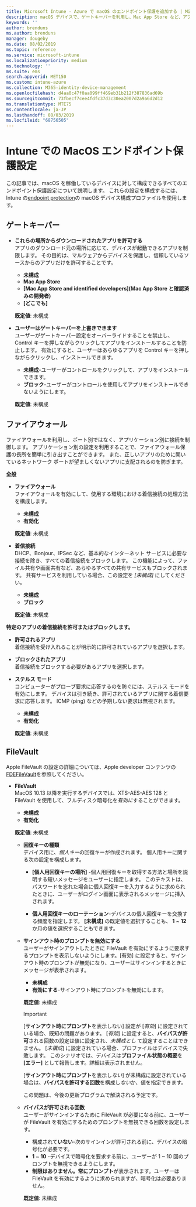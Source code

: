 ```yaml
---
title: Microsoft Intune - Azure で macOS のエンドポイント保護を追加する | Microsoft Docs
description: macOS デバイスで、ゲートキーパーを利用し、Mac App Store など、アプリをインストールできる場所を決定します。 他にも、ファイアウォールを有効にして (あるいは構成して) 特定のアプリを許可または禁止したり、ステルス モードを利用したり、さらには Microsoft Intune を利用し、特定の種類の着信接続をブロックしたりします。
keywords: ''
author: brenduns
ms.author: brenduns
manager: dougeby
ms.date: 08/02/2019
ms.topic: reference
ms.service: microsoft-intune
ms.localizationpriority: medium
ms.technology: ''
ms.suite: ems
search.appverid: MET150
ms.custom: intune-azure
ms.collection: M365-identity-device-management
ms.openlocfilehash: d4aa0c47f0aa099ff469eb31b212f387836ad69b
ms.sourcegitcommit: 73fbecf7cee4fdfc37d3c30ea2007d2a9a6d2d12
ms.translationtype: MTE75
ms.contentlocale: ja-JP
ms.lasthandoff: 08/03/2019
ms.locfileid: "68756505"
---
```

# <a name="macos-endpoint-protection-settings-in-intune"></a>Intune での MacOS エンドポイント保護設定  

この記事では、macOS を稼働しているデバイスに対して構成できるすべてのエンドポイント保護設定について説明します。 これらの設定を構成するには、Intune の[endpoint protection](endpoint-protection-configure.md)の macOS デバイス構成プロファイルを使用します。  

## <a name="gatekeeper"></a>ゲートキーパー  

- **これらの場所からダウンロードされたアプリを許可する**  
  アプリのダウンロード元の場所に応じて、デバイスが起動できるアプリを制限します。 その目的は、マルウェアからデバイスを保護し、信頼しているソースからのアプリだけを許可することです。  

  - **未構成**  
  - **Mac App Store**  
  - **[Mac App Store and identified developers]\(Mac App Store と確認済みの開発者\)**  
  - **[どこでも]**  

  **既定値**: 未構成  

- **ユーザーはゲートキーパーを上書きできます**  
  ユーザーがゲートキーパー設定をオーバーライドすることを禁止し、Control キーを押しながらクリックしてアプリをインストールすることを防止します。 有効にすると、ユーザーはあらゆるアプリを Control キーを押しながらクリックし、インストールできます。  
 
  - **未構成**-ユーザーがコントロールをクリックして、アプリをインストールできます。  
  - **ブロック**-ユーザーがコントロールを使用してアプリをインストールできないようにします。  

  **既定値**: 未構成  

## <a name="firewall"></a>ファイアウォール  

ファイアウォールを利用し、ポート別ではなく、アプリケーション別に接続を制御します。 アプリケーション別の設定を利用することで、ファイアウォール保護の長所を簡単に引き出すことができます。 また、正しいアプリのために開いているネットワーク ポートが望ましくないアプリに支配されるのを防ぎます。  

**全般**
- **ファイアウォール**  
  ファイアウォールを有効にして、使用する環境における着信接続の処理方法を構成します。  
  - **未構成**  
  - **有効化**  

  **既定値**: 未構成  

- **着信接続**  
  DHCP、Bonjour、IPSec など、基本的なインターネット サービスに必要な接続を除き、すべての着信接続をブロックします。 この機能によって、ファイル共有や画面共有など、あらゆるすべての共有サービスもブロックされます。 共有サービスを利用している場合、この設定を *[未構成]* にしてください。  
  - **未構成**  
  - **ブロック**  

  **既定値**: 未構成  

**特定のアプリの着信接続を許可またはブロックします。**  

  - **許可されるアプリ**  
    着信接続を受け入れることが明示的に許可されているアプリを選択します。  

  - **ブロックされたアプリ**  
    着信接続をブロックする必要があるアプリを選択します。  

  - **ステルス モード**  
    コンピューターがプローブ要求に応答するのを防ぐには、ステルス モードを有効にします。 デバイスは引き続き、許可されているアプリに関する着信要求に応答します。 ICMP (ping) などの予期しない要求は無視されます。  
    - **未構成**  
    - **有効化**  

    **既定値**: 未構成  

## <a name="filevault"></a>FileVault  
Apple FileVault の設定の詳細については、Apple developer コンテンツの[FDEFileVault](https://developer.apple.com/documentation/devicemanagement/fdefilevault)を参照してください。 

- **FileVault**  
  MacOS 10.13 以降を実行するデバイスでは、XTS-AES-AES 128 と FileVault を使用して、フルディスク暗号化を*有効に*することができます。  
  - **未構成**  
  - **有効化**  

  **既定値**: 未構成  

  - **回復キーの種類**  
    デバイス用に、*個人キー*の回復キーが作成されます。 個人用キーに関する次の設定を構成します。  

    - **[個人用回復キーの場所]** -個人用回復キーを取得する方法と場所を説明する短いメッセージをユーザーに指定します。 このテキストは、パスワードを忘れた場合に個人回復キーを入力するように求められたときに、ユーザーがログイン画面に表示されるメッセージに挿入されます。  
      
    - **個人用回復キーのローテーション**-デバイスの個人回復キーを交換する頻度を指定します。 **[未構成]** の既定値を選択することも、 **1** ~ **12**か月の値を選択することもできます。  

  - **サインアウト時のプロンプトを無効にする**  
    ユーザーがサインアウトしたときに FileVault を有効にするように要求するプロンプトを表示しないようにします。[有効] に設定すると、サインアウト時のプロンプトが無効になり、ユーザーはサインインするときにメッセージが表示されます。  
    - **未構成**  
    - **有効にする**-サインアウト時にプロンプトを無効にします。

    **既定値**: 未構成  

     > [!IMPORTANT]  
     > [**サインアウト時にプロンプト**を表示しない] 設定が [*有効*] に設定されている場合、既知の問題があります。 [*有効*] に設定すると、**バイパスが許可**される回数の設定は値に設定され、*未構成とし*  て設定することはできません。 [*未構成*] に設定されている場合、プロファイルはデバイスで失敗します。 このシナリオでは、デバイスは**プロファイル状態の概要**を **[エラー]** として報告します。詳細は表示されません。
     > 
     > [**サインアウト時にプロンプト**を表示し*ない*] が未構成に設定されている場合は、**バイパスを許可する回数**を構成し*ない*か、値を指定できます。  
     > 
     > この問題は、今後の更新プログラムで解決される予定です。 

  - **バイパスが許可される回数**  
  ユーザーがサインインするために FileVault が必要になる前に、ユーザーが FileVault を有効にするためのプロンプトを無視できる回数を設定します。  

    - 構成されて**いない**-次のサインインが許可される前に、デバイスの暗号化が必要です。  
    - **1** ~ **10** -デバイスで暗号化を要求する前に、ユーザーが 1 ~ 10 回のプロンプトを無視できるようにします。  
    - **制限はありません。常にプロンプト**が表示されます。ユーザーは FileVault を有効にするように求められますが、暗号化は必要ありません。  
 
    **既定値**: 未構成  


